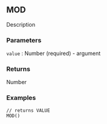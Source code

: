 ## MOD

Description

### Parameters
`value` : Number (required) - argument

### Returns
Number

### Examples
```
// returns VALUE
MOD()
```